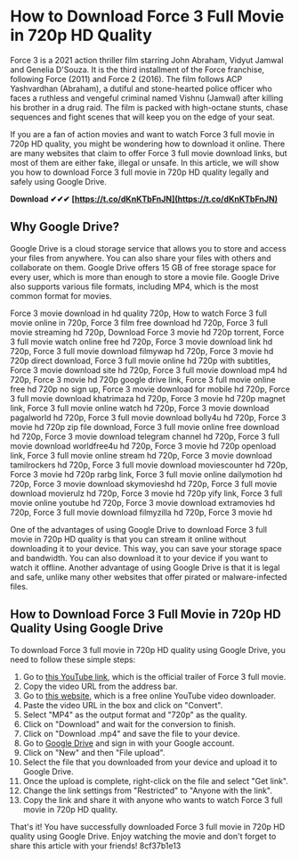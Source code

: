 
 
# How to Download Force 3 Full Movie in 720p HD Quality
 
Force 3 is a 2021 action thriller film starring John Abraham, Vidyut Jamwal and Genelia D'Souza. It is the third installment of the Force franchise, following Force (2011) and Force 2 (2016). The film follows ACP Yashvardhan (Abraham), a dutiful and stone-hearted police officer who faces a ruthless and vengeful criminal named Vishnu (Jamwal) after killing his brother in a drug raid. The film is packed with high-octane stunts, chase sequences and fight scenes that will keep you on the edge of your seat.
 
If you are a fan of action movies and want to watch Force 3 full movie in 720p HD quality, you might be wondering how to download it online. There are many websites that claim to offer Force 3 full movie download links, but most of them are either fake, illegal or unsafe. In this article, we will show you how to download Force 3 full movie in 720p HD quality legally and safely using Google Drive.
 
**Download ✔✔✔ [https://t.co/dKnKTbFnJN](https://t.co/dKnKTbFnJN)**


 
## Why Google Drive?
 
Google Drive is a cloud storage service that allows you to store and access your files from anywhere. You can also share your files with others and collaborate on them. Google Drive offers 15 GB of free storage space for every user, which is more than enough to store a movie file. Google Drive also supports various file formats, including MP4, which is the most common format for movies.
 
Force 3 movie download in hd quality 720p,  How to watch Force 3 full movie online in 720p,  Force 3 film free download hd 720p,  Force 3 full movie streaming hd 720p,  Download Force 3 movie hd 720p torrent,  Force 3 full movie watch online free hd 720p,  Force 3 movie download link hd 720p,  Force 3 full movie download filmywap hd 720p,  Force 3 movie hd 720p direct download,  Force 3 full movie online hd 720p with subtitles,  Force 3 movie download site hd 720p,  Force 3 full movie download mp4 hd 720p,  Force 3 movie hd 720p google drive link,  Force 3 full movie online free hd 720p no sign up,  Force 3 movie download for mobile hd 720p,  Force 3 full movie download khatrimaza hd 720p,  Force 3 movie hd 720p magnet link,  Force 3 full movie online watch hd 720p,  Force 3 movie download pagalworld hd 720p,  Force 3 full movie download bolly4u hd 720p,  Force 3 movie hd 720p zip file download,  Force 3 full movie online free download hd 720p,  Force 3 movie download telegram channel hd 720p,  Force 3 full movie download worldfree4u hd 720p,  Force 3 movie hd 720p openload link,  Force 3 full movie online stream hd 720p,  Force 3 movie download tamilrockers hd 720p,  Force 3 full movie download moviescounter hd 720p,  Force 3 movie hd 720p rarbg link,  Force 3 full movie online dailymotion hd 720p,  Force 3 movie download skymovieshd hd 720p,  Force 3 full movie download movierulz hd 720p,  Force 3 movie hd 720p yify link,  Force 3 full movie online youtube hd 720p,  Force 3 movie download extramovies hd 720p,  Force 3 full movie download filmyzilla hd 720p,  Force 3 movie hd
 
One of the advantages of using Google Drive to download Force 3 full movie in 720p HD quality is that you can stream it online without downloading it to your device. This way, you can save your storage space and bandwidth. You can also download it to your device if you want to watch it offline. Another advantage of using Google Drive is that it is legal and safe, unlike many other websites that offer pirated or malware-infected files.
 
## How to Download Force 3 Full Movie in 720p HD Quality Using Google Drive
 
To download Force 3 full movie in 720p HD quality using Google Drive, you need to follow these simple steps:
 
1. Go to [this YouTube link](https://www.youtube.com/watch?v=cx4Xwae513g), which is the official trailer of Force 3 full movie.
2. Copy the video URL from the address bar.
3. Go to [this website](https://ytmp3.cc/en13/), which is a free online YouTube video downloader.
4. Paste the video URL in the box and click on "Convert".
5. Select "MP4" as the output format and "720p" as the quality.
6. Click on "Download" and wait for the conversion to finish.
7. Click on "Download .mp4" and save the file to your device.
8. Go to [Google Drive](https://drive.google.com/drive/my-drive) and sign in with your Google account.
9. Click on "New" and then "File upload".
10. Select the file that you downloaded from your device and upload it to Google Drive.
11. Once the upload is complete, right-click on the file and select "Get link".
12. Change the link settings from "Restricted" to "Anyone with the link".
13. Copy the link and share it with anyone who wants to watch Force 3 full movie in 720p HD quality.

That's it! You have successfully downloaded Force 3 full movie in 720p HD quality using Google Drive. Enjoy watching the movie and don't forget to share this article with your friends!
 8cf37b1e13
 
